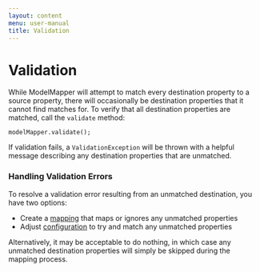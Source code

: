 ```yaml
---
layout: content
menu: user-manual
title: Validation
---
```


# Validation

While ModelMapper will attempt to match every destination property to a source property, there will occasionally be destination properties that it cannot find matches for. To verify that all destination properties are matched, call the `validate` method:

```
modelMapper.validate();
```

If validation fails, a `ValidationException` will be thrown with a helpful message describing any destination properties that are unmatched.

### Handling Validation Errors

To resolve a validation error resulting from an unmatched destination, you have two options:

  * Create a [mapping](/user-manual/property-mapping) that maps or ignores any unmatched properties
  * Adjust [configuration](/user-manual/configuration) to try and match any unmatched properties

Alternatively, it may be acceptable to do nothing, in which case any unmatched destination properties will simply be skipped during the mapping process.